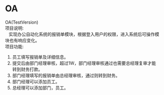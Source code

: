 # OA
OA(TestVersion)<br>
项目说明:<br>
   &nbsp;&nbsp;&nbsp;实现办公自动化系统的报销单模块，根据登入用户的权限，进入系统后可操作模块也有响应变化。<br>
项目功能:<br>
  1. 员工填写报销单及详细信息。<br>
  2. 提交后由部门经理审核，超过1W，部门经理审核通过也需要总经理复审才能转到财务打款。<br>
  3. 部门经理填写的报销单由总经理审核，通过则转到财务。<br>
  4. 部门经理可以添加员工。<br>
  5. 总经理可以添加部门，员工。<br>
